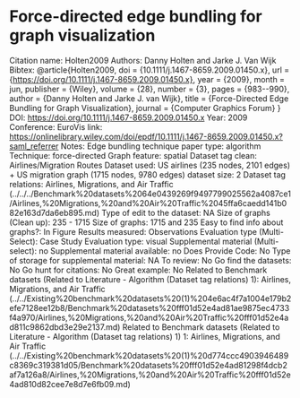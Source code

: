 # Force-directed edge bundling for graph visualization

Citation name: Holten2009
Authors: Danny Holten and Jarke J. Van Wijk
Bibtex: @article{Holten2009,
doi = {10.1111/j.1467-8659.2009.01450.x},
url = {https://doi.org/10.1111/j.1467-8659.2009.01450.x},
year = {2009},
month = jun,
publisher = {Wiley},
volume = {28},
number = {3},
pages = {983--990},
author = {Danny Holten and Jarke J. van Wijk},
title = {Force-Directed Edge Bundling for Graph Visualization},
journal = {Computer Graphics Forum}
}
DOI: https://doi.org/10.1111/j.1467-8659.2009.01450.x
Year: 2009
Conference: EuroVis
link: https://onlinelibrary.wiley.com/doi/epdf/10.1111/j.1467-8659.2009.01450.x?saml_referrer
Notes: Edge bundling technique
paper type: algorithm
Technique: force-directed
Graph feature: spatial
Dataset tag clean: Airlines/Migration Routes
Dataset used: US airlines (235 nodes, 2101 edges) + US migration graph (1715 nodes, 9780 edges)
dataset size: 2
Dataset tag relations: Airlines, Migrations, and Air Traffic (../../../Benchmark%20datasets%2064e0439269f9497799025562a4087ce1/Airlines,%20Migrations,%20and%20Air%20Traffic%2045ffa6caedd141b082e163d7da6eb895.md)
Type of edit to the dataset: NA
Size of graphs (Clean up): 235 - 1715
Size of graphs: 1715 and 235
Easy to find info about graphs?: In Figure
Results measured: Observations
Evaluation type (Multi-Select): Case Study
Evaluation type: visual
Supplemental material (Multi-select): no
Supplemental material available: no
Does Provide Code: No
Type of storage for supplemental material: NA
To review: No
Go find the datasets: No
Go hunt for citations: No
Great example: No
Related to Benchmark datasets (Related to Literature - Algorithm (Dataset tag relations) 1): Airlines, Migrations, and Air Traffic (../../Existing%20benchmark%20datasets%20(1)%204e6ac4f7a1004e179b2efe7128ee12b8/Benchmark%20datasets%20fff01d52e4ad81ae9875ec4733f4a970/Airlines,%20Migrations,%20and%20Air%20Traffic%20fff01d52e4ad811c9862dbd3e29e2137.md)
Related to Benchmark datasets (Related to Literature - Algorithm (Dataset tag relations) 1) 1: Airlines, Migrations, and Air Traffic (../../Existing%20benchmark%20datasets%20(1)%20d774ccc4903946489c8369c319381d05/Benchmark%20datasets%20fff01d52e4ad81298f4dcb2af7a126a8/Airlines,%20Migrations,%20and%20Air%20Traffic%20fff01d52e4ad810d82cee7e8d7e6fb09.md)